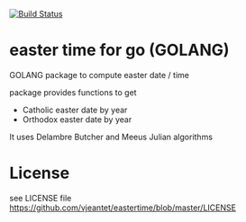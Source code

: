 [![Build Status](https://travis-ci.org/vjeantet/eastertime.png)](https://travis-ci.org/vjeantet/vjeantet/eastertime)

easter time for go (GOLANG)
==========

GOLANG package to compute easter date / time

package provides functions to get 
- Catholic easter date by year
- Orthodox easter date by year


It uses  Delambre Butcher and Meeus Julian algorithms

# License
see LICENSE file https://github.com/vjeantet/eastertime/blob/master/LICENSE
